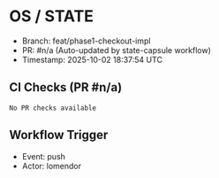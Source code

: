 # OS / STATE
- Branch: feat/phase1-checkout-impl
- PR: #n/a (Auto-updated by state-capsule workflow)
- Timestamp: 2025-10-02 18:37:54 UTC

## CI Checks (PR #n/a)
```
No PR checks available
```

## Workflow Trigger
- Event: push
- Actor: lomendor
